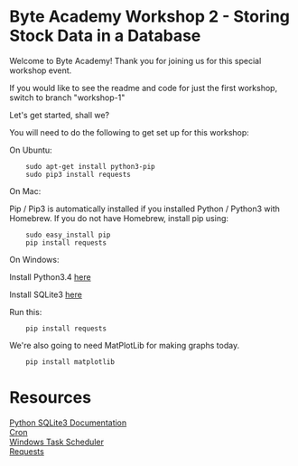 Byte Academy Workshop 2 - Storing Stock Data in a Database
=======================================================

Welcome to Byte Academy! Thank you for joining us for this special workshop event.

If you would like to see the readme and code for just the first workshop, switch to branch "workshop-1"

Let's get started, shall we?

You will need to do the following to get set up for this workshop:

On Ubuntu:

		sudo apt-get install python3-pip
		sudo pip3 install requests

On Mac:

Pip / Pip3 is automatically installed if you installed Python / Python3 with Homebrew. If you do not have Homebrew, install pip using:

		sudo easy_install pip
		pip install requests

On Windows:

Install Python3.4 [here](https://www.python.org/downloads/windows/)

Install SQLite3 [here](http://www.sqlite.org/2014/sqlite-shell-win32-x86-3080702.zip)

Run this:

		pip install requests

We're also going to need MatPlotLib for making graphs today.

		pip install matplotlib


Resources
==========
[Python SQLite3 Documentation](https://docs.python.org/3.4/library/sqlite3.html)  
[Cron](http://benr75.com/pages/using_crontab_mac_os_x_unix_linux)  
[Windows Task Scheduler](http://stackoverflow.com/a/5314695)  
[Requests](http://docs.python-requests.org/en/latest/)  
